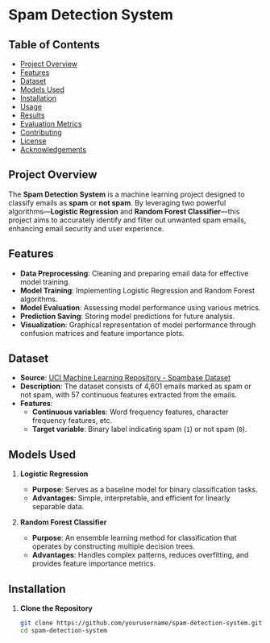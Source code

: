 # Spam Detection System

## Table of Contents
- [Project Overview](#project-overview)
- [Features](#features)
- [Dataset](#dataset)
- [Models Used](#models-used)
- [Installation](#installation)
- [Usage](#usage)
- [Results](#results)
- [Evaluation Metrics](#evaluation-metrics)
- [Contributing](#contributing)
- [License](#license)
- [Acknowledgements](#acknowledgements)

## Project Overview

The **Spam Detection System** is a machine learning project designed to classify emails as **spam** or **not spam**. By leveraging two powerful algorithms—**Logistic Regression** and **Random Forest Classifier**—this project aims to accurately identify and filter out unwanted spam emails, enhancing email security and user experience.

## Features

- **Data Preprocessing**: Cleaning and preparing email data for effective model training.
- **Model Training**: Implementing Logistic Regression and Random Forest algorithms.
- **Model Evaluation**: Assessing model performance using various metrics.
- **Prediction Saving**: Storing model predictions for future analysis.
- **Visualization**: Graphical representation of model performance through confusion matrices and feature importance plots.

## Dataset

- **Source**: [UCI Machine Learning Repository - Spambase Dataset](https://archive.ics.uci.edu/ml/datasets/spambase)
- **Description**: The dataset consists of 4,601 emails marked as spam or not spam, with 57 continuous features extracted from the emails.
- **Features**:
  - **Continuous variables**: Word frequency features, character frequency features, etc.
  - **Target variable**: Binary label indicating spam (`1`) or not spam (`0`).

## Models Used

1. **Logistic Regression**
   - **Purpose**: Serves as a baseline model for binary classification tasks.
   - **Advantages**: Simple, interpretable, and efficient for linearly separable data.

2. **Random Forest Classifier**
   - **Purpose**: An ensemble learning method for classification that operates by constructing multiple decision trees.
   - **Advantages**: Handles complex patterns, reduces overfitting, and provides feature importance metrics.

## Installation

1. **Clone the Repository**
   ```bash
   git clone https://github.com/yourusername/spam-detection-system.git
   cd spam-detection-system